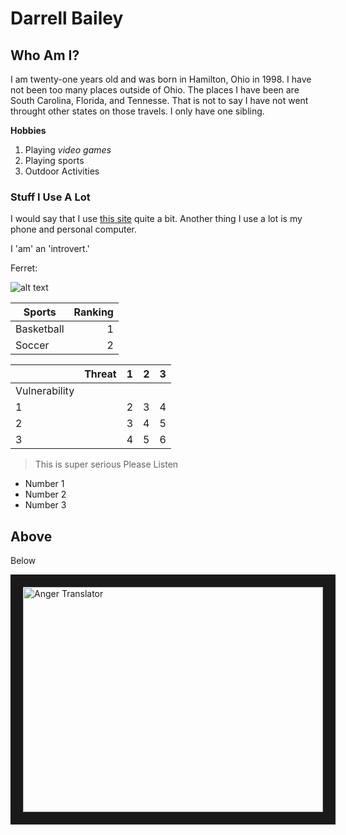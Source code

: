 # Darrell Bailey

## Who Am I?

I am twenty-one years old and was born in Hamilton, Ohio in 1998. I have not been too many places
outside of Ohio. The places I have been are South Carolina, Florida, and Tennesse. That is not to
say I have not went throught other states on those travels. I only have one sibling.

**Hobbies**

1. Playing *video games*
2. Playing sports
3. Outdoor Activities

### Stuff I Use A Lot

I would say that I use [this site](htttps://www.google.com) quite a bit. Another thing I use
a lot is my phone and personal computer. 

I 'am' an 'introvert.'

Ferret:

![alt text](https://thumbs-prod.si-cdn.com/eP_8Y6LucygUPZTqqwh6A8F52xk=/720x420/https://public-media.si-cdn.com/blogging/featured/crowe_bff_release_3.jpg)

|Sports|Ranking|
|------|------:|
|Basketball| 1 |
|Soccer| 2 |

|   |Threat|1|2|3|
|---|---|---|---|---|
|Vulnerability| | | | |
|1| |2|3|4|
|2| |3|4|5|
|3| |4|5|6|

>This is super serious
>Please Listen

<ul>
  <li>Number 1</li>
  <li>Number 2</li>
  <li>Number 3</li>
 </ul>
 
 Above
 ---
 Below
 
 <a href="https://www.youtube.com/watch?v=6OQAHcB72dg"><img src="http://img.youtube.com/vi/6OQAHcB72dg/0.jpg" alt="Anger Translator" width="480" height="360" border="20"/></a>
